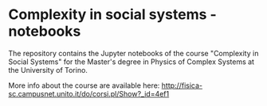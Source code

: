 # Complexity in social systems - notebooks
The repository contains the Jupyter notebooks of the course "Complexity in Social Systems" for the Master's degree in Physics of Complex Systems at the University of Torino.

More info about the course are available here:
http://fisica-sc.campusnet.unito.it/do/corsi.pl/Show?_id=4ef1

